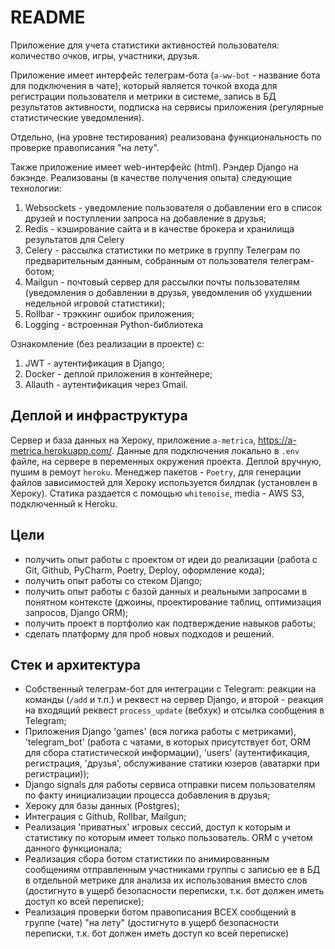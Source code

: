 # README

Приложение для учета статистики активностей пользователя: количество очков, игры, участники, друзья.

Приложение имеет интерфейс телеграм-бота (`a-ww-bot` - название бота для подключения в чате), который является точкой 
входа для регистрации пользователя и метрики в системе, запись в БД результатов активности, подписка на сервисы 
приложения (регулярные статистические уведомления).

Отдельно, (на уровне тестирования) реализована функциональность по проверке правописания "на лету".

Также приложение имеет web-интерфейс (html). Рэндер Django на бэкэнде. Реализованы (в качестве получения опыта) 
следующие технологии:
1. Websockets - уведомление пользователя о добавлении его в список друзей и поступлении запроса на добавление в друзья;
2. Redis - кэширование сайта и в качестве брокера и хранилища результатов для Celery
3. Celery - рассылка статистики по метрике в группу Телеграм по предварительным данным, собранным от пользователя 
   телеграм-ботом;
4. Mailgun - почтовый сервер для рассылки почты пользователям (уведомления о добавлении в друзья, уведомления об 
   ухудшении недельной игровой статистики);
5. Rollbar - трэккинг ошибок приложения;
6. Logging - встроенная Python-библиотека

Ознакомление (без реализации в проекте) с:
1. JWT - аутентификация в Django;
2. Docker - деплой приложения в контейнере;
3. Allauth - аутентификация через Gmail.

## Деплой и инфраструктура

Сервер и база данных на Хероку, приложение `a-metrica`, https://a-metrica.herokuapp.com/.
Данные для подключения локально в `.env` файле, на сервере в переменных окружения проекта. Деплой 
вручную, пушим в ремоут `heroku`. Менеджер пакетов - `Poetry`, для генерации файлов зависимостей для Хероку используется
билдпак (установлен в Хероку). Статика раздается с помощью `whitenoise`, media - AWS S3, подключенный к Heroku.

## Цели

- получить опыт работы с проектом от идеи до реализации (работа с Git, Github, PyCharm, Poetry, Deploy, оформление
  кода);
- получить опыт работы со стеком Django;
- получить опыт работы с базой данных и реальными запросами в понятном контексте (джоины, проектирование таблиц, 
  оптимизация запросов, Django ORM);
- получить проект в портфолио как подтверждение навыков работы;
- сделать платформу для проб новых подходов и решений.

## Стек и архитектура

- Собственный телеграм-бот для интеграции с Telegram: реакции на команды (`/add` и т.п.) и реквест на сервер Django, 
  и второй - реакция на входящий реквест `process_update` (вебхук) и отсылка сообщения в Telegram;
- Приложения Django 'games' (вся логика работы с метриками), 'telegram_bot' (работа с чатами, в которых присутствует 
  бот, ORM для сбора статистической информации), 'users' (аутентификация, регистрация, 'друзья', обслуживание статики
  юзеров (аватарки при регистрации));
- Django signals для работы сервиса отправки писем пользователям по факту инициализации процесса добавления в друзья;
- Хероку для базы данных (Postgres);
- Интеграция с Github, Rollbar, Mailgun;
- Реализация 'приватных' игровых сессий, доступ к которым и статистику по которым имеет только пользователь. 
  ORM с учетом данного функционала;
- Реализация сбора ботом статистики по анимированным сообщениям отправленным участниками группы с записью ее в БД в
  отдельной метрике для анализа их использования вместо слов (достигнуто в ущерб безопасности переписки, т.к. бот должен
  иметь доступ ко всей переписке);
- Реализация проверки ботом правописания ВСЕХ сообщений в группе (чате) "на лету" (достигнуто в ущерб безопасности 
  переписки, т.к. бот должен иметь доступ ко всей переписке)